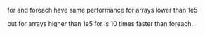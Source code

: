 for and foreach have same performance for arrays lower than 1e5

but for arrays higher than 1e5 for is 10 times faster than foreach.